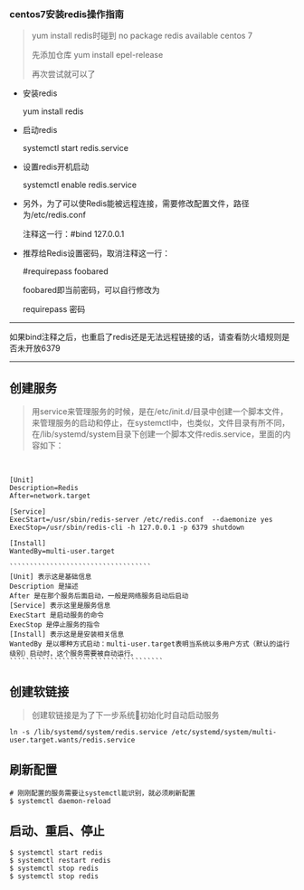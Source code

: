 ### centos7安装redis操作指南

> yum install redis时碰到 no package redis available centos 7 
>
> 先添加仓库 yum install epel-release
>
> 再次尝试就可以了

- 安装redis

  yum install redis

- 启动redis

  systemctl start redis.service

- 设置redis开机启动

  systemctl enable redis.service

- 另外，为了可以使Redis能被远程连接，需要修改配置文件，路径为/etc/redis.conf

  注释这一行：#bind 127.0.0.1

- 推荐给Redis设置密码，取消注释这一行：

  #requirepass foobared

  foobared即当前密码，可以自行修改为

  requirepass 密码

------

如果bind注释之后，也重启了redis还是无法远程链接的话，请查看防火墙规则是否未开放6379

------

## 创建服务

> 用service来管理服务的时候，是在/etc/init.d/目录中创建一个脚本文件，来管理服务的启动和停止，在systemctl中，也类似，文件目录有所不同，在/lib/systemd/system目录下创建一个脚本文件redis.service，里面的内容如下：

​		

~~~shell
[Unit]
Description=Redis
After=network.target

[Service]
ExecStart=/usr/sbin/redis-server /etc/redis.conf  --daemonize yes
ExecStop=/usr/sbin/redis-cli -h 127.0.0.1 -p 6379 shutdown

[Install]
WantedBy=multi-user.target

```````````````````````````````````
[Unit] 表示这是基础信息 
Description 是描述 
After 是在那个服务后面启动，一般是网络服务启动后启动 
[Service] 表示这里是服务信息 
ExecStart 是启动服务的命令 
ExecStop 是停止服务的指令 
[Install] 表示这是是安装相关信息 
WantedBy 是以哪种方式启动：multi-user.target表明当系统以多用户方式（默认的运行级别）启动时，这个服务需要被自动运行。
``````````````````````````````````````
~~~

## 创建软链接

> 创建软链接是为了下一步系统初始化时自动启动服务

```shell
ln -s /lib/systemd/system/redis.service /etc/systemd/system/multi-user.target.wants/redis.service
```

## 刷新配置

```shell
# 刚刚配置的服务需要让systemctl能识别，就必须刷新配置
$ systemctl daemon-reload

```

## 启动、重启、停止

```shell
$ systemctl start redis
$ systemctl restart redis
$ systemctl stop redis
$ systemctl stop redis
```

